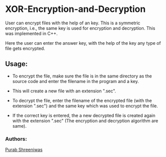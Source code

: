 # XOR-Encryption-and-Decryption
User can encrypt files with the help of an key. This is a symmetric encryption, i.e., the same key is used for encryption and decryption. This was implemented in C++.

Here the user can enter the answer key, with the help of the key any type of file gets encrypted.

## Usage:
- To encrypt the file, make sure the file is in the same directory as the source code and enter the filename in the program and a key. 
- This will create a new file with an extension ".sec".

- To decrypt the file, enter the filename of the encrypted file (with the extension ".sec") and the same key which was used to encrypt the file. 
- If the correct key is entered, the a new decrypted file is created again with the extension ".sec" (The encryption and decryption algorithm are same).

### Authors:
[Purab Shreeniwas](https://github.com/PurabShreeniwas)
